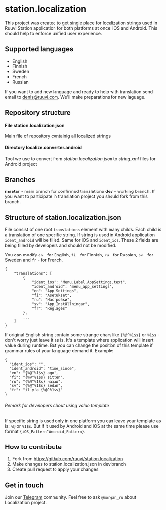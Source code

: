 # station.localization
This project was created to get single place for localization strings used in Ruuvi Station application for both platforms at once: iOS and Android. This should help to enforce unified user experience. 

## Supported languages 
- English
- Finnish
- Sweden
- French
- Russian

If you want to add new language and ready to help with translation send email to denis@ruuvi.com. We'll make preparations for new laguage. 

## Repository structure

#### File station.localization.json
Main file of repository containig all localized strings

#### Directory localize.converter.android
Tool we use to convert from *station.localization.json* to *string.xml* files for Android project

## Branches
**master** - main branch for confirmed translations
**dev** - working branch. If you want to participate in translation project you should fork from this branch.

## Structure of station.localization.json
File consist of one root `translations` element with many childs. Each child is a translation of one specific string. If string is used in Android application `ident_android` will be filled. Same for iOS and `ident_ios`. These 2 fields are being filled by developers and should not be modified.

You can modify `en` - for English, `fi` - for Finnish, `ru` - for Russian, `sv` - for Sweden and `fr` - for French. 

    {
    	"translations": [
    		{
    			"ident_ios": "Menu.Label.AppSettings.text",
    			"ident_android": "menu_app_settings",
    			"en": "App Settings",
    			"fi": "Asetukset",
    			"ru": "Настройки",
    			"sv": "App Inställningar",
    			"fr": "Réglages"
    		},
    		...
    	]
    }

If original English string contain some strange chars like `{%@^%1$s}` or `%1$s` - don't worry just leave it as is. It's a template where application will insert value during runtime. But you can change the position of this template if grammar rules of your language demand it. 
Example:

    {
      "ident_ios": "",
      "ident_android": "time_since",
      "en": "{%@^%1$s} ago",
      "fi": "{%@^%1$s} sitten",
      "ru": "{%@^%1$s} назад",
      "sv": "{%@^%1$s} sedan",
      "fr": "il y'a {%@^%1$s}"
    }

###### Remark for developers about using value template
If specific string is used only in one platform you can leave your template as is: `%@` or `%1$s`. But if it used by Android and iOS at the same time please use format `{iOS_Pattern^Android_Pattern}`. 

## How to contribute
1. Fork from https://github.com/ruuvi/station.localization
2. Make changes to station.localization.json in dev branch
3. Create pull request to apply your changes

## Get in touch

Join our [Telegram](https://t.me/ruuvicom) community. Feel free to ask ``@morgan_ru`` about Localization project. 
